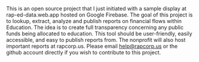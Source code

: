 This is an open source project that I just initiated with a sample display at rap-ed-data.web.app hosted on Google Firebase.
The goal of this project is to lookup, extract, analyze and publish reports on financial flows within Education.
The idea is to create full transparency concerning any public funds being allocated to education.
This tool should be user-friendly, easily accessible, and easy to publish reports from.
The nonprofit will also host important reports at rapcorp.us.
Please email help@rapcorp.us or the github account directly if you wish to contribute to this project.
